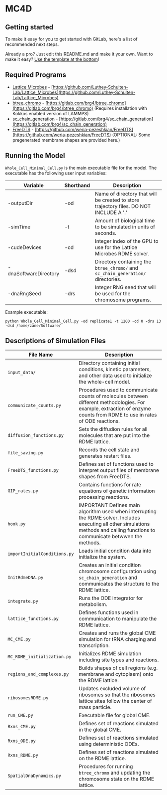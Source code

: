 # MC4D

## Getting started

To make it easy for you to get started with GitLab, here's a list of recommended next steps.

Already a pro? Just edit this README.md and make it your own. Want to make it easy? [Use the template at the bottom](#editing-this-readme)!

## Required Programs

- [Lattice Microbes](https://github.com/Luthey-Schulten-Lab/Lattice_Microbes) - [https://github.com/Luthey-Schulten-Lab/Lattice_Microbes](https://github.com/Luthey-Schulten-Lab/Lattice_Microbes)
- [btree_chromo](https://gitlab.com/brg4/btree_chromo) - [https://gitlab.com/brg4/btree_chromo](https://gitlab.com/brg4/btree_chromo) (Requires installation with Kokkos enabled version of LAMMPS)
- [sc_chain_generation](https://gitlab.com/brg4/sc_chain_generation) - [https://gitlab.com/brg4/sc_chain_generation](https://gitlab.com/brg4/sc_chain_generation)
- [FreeDTS](https://github.com/weria-pezeshkian/FreeDTS) - [https://github.com/weria-pezeshkian/FreeDTS](https://github.com/weria-pezeshkian/FreeDTS) (OPTIONAL: Some pregenerated membrane shapes are provided here.)

## Running the Model

```Whole_Cell_Minimal_Cell.py``` is the main executable file for the model. The executable has the following user input variables:

| Variable | Shorthand | Description |
|----------|-----------|-------------|
| -outputDir | -od | Name of directory that will be created to store trajectory files. DO NOT INCLUDE A '.' |
| -simTime | -t | Amount of biological time to be simulated in units of seconds. |
| -cudeDevices | -cd | Integer index of the GPU to use for the Lattice Microbes RDME solver. |
| -dnaSoftwareDirectory | -dsd | Directory containing the ```btree_chromo/``` and ```sc_chain_generation/``` directories. |
| -dnaRngSeed | -drs | Integer RNG seed that will be used for the chromosome programs. |

Example executable:

```python Whole_Cell_Minimal_Cell.py -od replicate1 -t 1200 -cd 0 -drs 13 -dsd /home/zane/Software/```

## Descriptions of Simulation Files

| File Name | Description |
|-----------|-------------|
|```input_data/``` | Directory containing initial conditions, kinetic parameters, and other data used to initialize the whole-cell model. |
| ``` communicate_counts.py ``` | Procedures used to communicate counts of molecules between different methodologies. For example, extraction of enzyme counts from RDME to use in rates of ODE reactions. |
| ``` diffusion_functions.py ``` | Sets the diffudion rules for all molecules that are put into the RDME lattice. |
| ``` file_saving.py ``` | Records the cell state and generates restart files. |
| ```FreeDTS_functions.py``` | Defines set of functions used to interpret output files of membrane shapes from FreeDTS. |
| ``` GIP_rates.py ``` | Contains functions for rate equations of genetic information processing reactions. |
| ``` hook.py ``` | IMPORTANT Defines main algorithm used when interrupting the RDME solver. Includes executing all other simulations methods and calling functions to communicate betwwen the methods. |
| ``` importInitialConditions.py ``` | Loads initial condition data into initialize the system. |
| ``` InitRdmeDNA.py ``` | Creates an initial condition chromosome configuration using ```sc_chain_generation``` and communicates the structure to the RDME lattice. |
| ``` integrate.py ``` | Runs the ODE integrator for metabolism. |
| ``` lattice_functions.py ``` | Defines functions used in communication to manipulate the RDME lattice. |
| ``` MC_CME.py ``` | Creates and runs the global CME simulation for tRNA charging and transcription. |
| ``` MC_RDME_initialization.py ``` | Initializes RDME simulation including site types and reactions. |
| ``` regions_and_complexes.py ``` | Builds shapes of cell regions (e.g. membrane and cytoplasm) onto the RDME lattice. |
| ``` ribosomesRDME.py ``` | Updates excluded volume of ribosomes so that the ribosomes lattice sites follow the center of mass particle. |
| ``` run_CME.py ``` | Executable file for global CME. |
| ``` Rxns_CME.py ``` | Defines set of reactions simulated in the global CME. |
| ``` Rxns_ODE.py ``` | Defines set of reactions simulated using deterministic ODEs. |
| ``` Rxns_RDME.py ``` | Defines set of reactions simulated on the RDME lattice. |
| ``` SpatialDnaDynamics.py ``` | Procedures for running ```btree_chromo``` and updating the chromosome state on the RDME lattice. |

